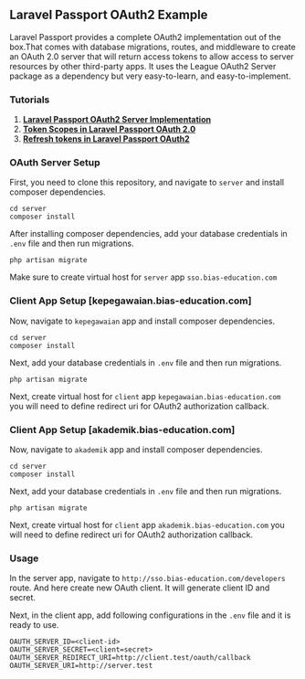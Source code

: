 ## Laravel Passport OAuth2 Example

Laravel Passport provides a complete OAuth2 implementation out of the box.That
comes with database migrations, routes, and middleware to create an OAuth 2.0
server that will return access tokens to allow access to server resources by
other third-party apps. It uses the League OAuth2 Server package as a dependency
but very easy-to-learn, and easy-to-implement.

### Tutorials

1. **[Laravel Passport OAuth2 Server Implementation](https://www.youtube.com/watch?v=K7RfBgoeg48)**
2. **[Token Scopes in Laravel Passport OAuth 2.0](https://www.youtube.com/watch?v=SEVcj8r3l90)**
3. **[Refresh tokens in Laravel Passport OAuth2](https://www.youtube.com/watch?v=tT_U1gKvubM)**

### OAuth Server Setup

First, you need to clone this repository, and navigate to `server` and install
composer dependencies.

```
cd server
composer install
```

After installing composer dependencies, add your database credentials in `.env` file and then run migrations.

```
php artisan migrate
```

Make sure to create virtual host for `server` app `sso.bias-education.com`

### Client App Setup [kepegawaian.bias-education.com]

Now, navigate to `kepegawaian` app and install
composer dependencies.

```
cd server
composer install
```

Next, add your database credentials in `.env` file and then run migrations.

```
php artisan migrate
```

Next, create virtual host for `client` app `kepegawaian.bias-education.com `
you will need to define redirect uri for OAuth2 authorization callback.

### Client App Setup [akademik.bias-education.com]

Now, navigate to `akademik` app and install
composer dependencies.

```
cd server
composer install
```

Next, add your database credentials in `.env` file and then run migrations.

```
php artisan migrate
```

Next, create virtual host for `client` app `akademik.bias-education.com`
you will need to define redirect uri for OAuth2 authorization callback.

### Usage

In the server app, navigate to `http://sso.bias-education.com/developers` route. And here
create new OAuth client. It will generate client ID and secret.

Next, in the client app, add following configurations in the `.env` file and it is
ready to use.

```
OAUTH_SERVER_ID=<client-id>
OAUTH_SERVER_SECRET=<client=secret>
OAUTH_SERVER_REDIRECT_URI=http://client.test/oauth/callback
OAUTH_SERVER_URI=http://server.test
```

